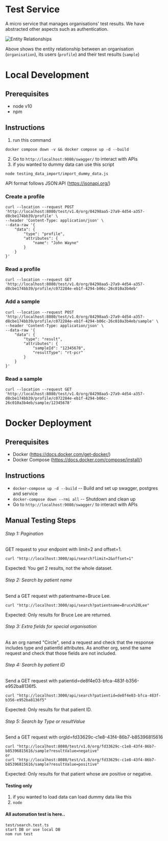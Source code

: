 # Test Service

A micro service that manages organisations' test results. We have abstracted other aspects such as authentication.

![Entity Relationships](test.svg "Entity Relationships")

Above shows the entity relationship between an organisation (`organisation`), its users (`profile`) and their test results (`sample`)
# Local Development
## Prerequisites
* node v10
* npm
## Instructions
1. run this command
``` 
docker compose down -v && docker compose up -d --build 
```
2. Go to `http://localhost:9080/swagger/` to interact with APIs
3. if you wanted to dummy data can use this script
```
node testing_data_import/import_dummy_data.js 
```
API format follows JSON:API (https://jsonapi.org/)
### Create a profile
```
curl --location --request POST 'http://localhost:8080/test/v1.0/org/84298aa5-27a9-4d54-a357-d8cbe174bb39/profile' \
--header 'Content-Type: application/json' \
--data-raw '{
    "data": {
        "type": "profile",
        "attributes": {
            "name": "John Wayne"
        }
    }
}'
```

### Read a profile
```
curl --location --request GET 'http://localhost:8080/test/v1.0/org/84298aa5-27a9-4d54-a357-d8cbe174bb39/profile/c072284e-eb1f-4294-b06c-26c010a3b4eb'
```

### Add a sample
```
curl --location --request POST 'http://localhost:8080/test/v1.0/org/84298aa5-27a9-4d54-a357-d8cbe174bb39/profile/c072284e-eb1f-4294-b06c-26c010a3b4eb/sample' \
--header 'Content-Type: application/json' \
--data-raw '{
    "data": {
        "type": "result",
        "attributes": {
            "sampleId": "12345678",
            "resultType": "rt-pcr"
        }
    }
}'
```

### Read a sample
```
curl --location --request GET 'http://localhost:8080/test/v1.0/org/84298aa5-27a9-4d54-a357-d8cbe174bb39/profile/c072284e-eb1f-4294-b06c-26c010a3b4eb/sample/12345678'
```

# Docker Deployment
## Prerequisites
* Docker (https://docs.docker.com/get-docker/)
* Docker Compose (https://docs.docker.com/compose/install/)
## Instructions
* `docker-compose up -d --build` -- Build and set up swagger, postgres and service
* `docker-compose down --rmi all` -- Shutdown and clean up
* Go to `http://localhost:9080/swagger/` to interact with APIs

## Manual Testing Steps

###### Step 1: Pagination
GET request to your endpoint with limit=2 and offset=1.
```
curl "http://localhost:3000/api/search?limit=2&offset=1"
```
Expected: You get 2 results, not the whole dataset.

###### Step 2: Search by patient name
Send a GET request with patientname=Bruce Lee.
```
curl "http://localhost:3000/api/search?patientname=Bruce%20Lee"
```
Expected: Only results for Bruce Lee are returned.
###### Step 3: Extra fields for special organisation
As an org named "Circle", send a request and check that the response includes type and patientId attributes.
As another org, send the same request and check that those fields are not included.

###### Step 4: Search by patient ID
Send a GET request with patientid=de8f4e03-bfca-483f-b356-e952ba8136f5.
```
curl "http://localhost:3000/api/search?patientid=de8f4e03-bfca-483f-b356-e952ba8136f5"
```
Expected: Only results for that patient ID.


###### Step 5: Search by Type or resultValue
Send a GET request with orgId=fd33629c-c1e8-43f4-86b7-b85396815616
```
curl "http://localhost:8080/test/v1.0/org/fd33629c-c1e8-43f4-86b7-b85396815616/sample?resultValue=negative"
or
curl "http://localhost:8080/test/v1.0/org/fd33629c-c1e8-43f4-86b7-b85396815616/sample?resultValue=positive"
```
Expected: Only results for that patient whose are positive or negative.



#### Testing only
1. if you wanted to load data can load dummy data like this
2. ``` node  ```
#### All automation test is here..
```
test/search.test.ts
start DB or use local DB
nom run test
```
